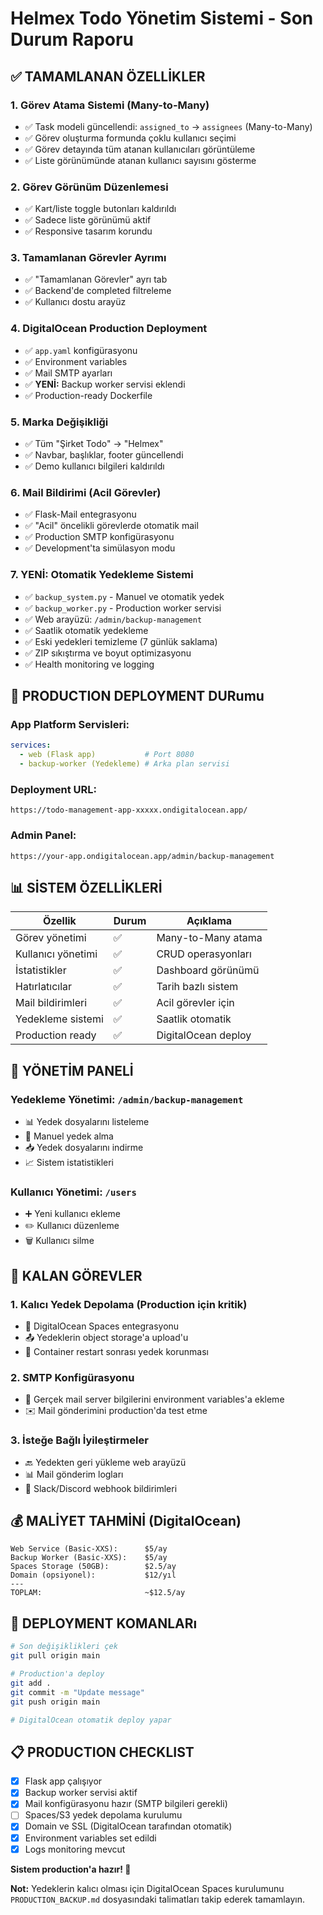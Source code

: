# Helmex Todo Yönetim Sistemi - Son Durum Raporu

## ✅ TAMAMLANAN ÖZELLİKLER

### 1. Görev Atama Sistemi (Many-to-Many)
- ✅ Task modeli güncellendi: `assigned_to` → `assignees` (Many-to-Many)
- ✅ Görev oluşturma formunda çoklu kullanıcı seçimi
- ✅ Görev detayında tüm atanan kullanıcıları görüntüleme
- ✅ Liste görünümünde atanan kullanıcı sayısını gösterme

### 2. Görev Görünüm Düzenlemesi
- ✅ Kart/liste toggle butonları kaldırıldı
- ✅ Sadece liste görünümü aktif
- ✅ Responsive tasarım korundu

### 3. Tamamlanan Görevler Ayrımı
- ✅ "Tamamlanan Görevler" ayrı tab
- ✅ Backend'de completed filtreleme
- ✅ Kullanıcı dostu arayüz

### 4. DigitalOcean Production Deployment
- ✅ `app.yaml` konfigürasyonu
- ✅ Environment variables
- ✅ Mail SMTP ayarları
- ✅ **YENİ:** Backup worker servisi eklendi
- ✅ Production-ready Dockerfile

### 5. Marka Değişikliği
- ✅ Tüm "Şirket Todo" → "Helmex"
- ✅ Navbar, başlıklar, footer güncellendi
- ✅ Demo kullanıcı bilgileri kaldırıldı

### 6. Mail Bildirimi (Acil Görevler)
- ✅ Flask-Mail entegrasyonu
- ✅ "Acil" öncelikli görevlerde otomatik mail
- ✅ Production SMTP konfigürasyonu
- ✅ Development'ta simülasyon modu

### 7. **YENİ:** Otomatik Yedekleme Sistemi
- ✅ `backup_system.py` - Manuel ve otomatik yedek
- ✅ `backup_worker.py` - Production worker servisi
- ✅ Web arayüzü: `/admin/backup-management`
- ✅ Saatlik otomatik yedekleme
- ✅ Eski yedekleri temizleme (7 günlük saklama)
- ✅ ZIP sıkıştırma ve boyut optimizasyonu
- ✅ Health monitoring ve logging

## 🚀 PRODUCTION DEPLOYMENT DURumu

### App Platform Servisleri:
```yaml
services:
  - web (Flask app)           # Port 8080
  - backup-worker (Yedekleme) # Arka plan servisi
```

### Deployment URL:
```
https://todo-management-app-xxxxx.ondigitalocean.app/
```

### Admin Panel:
```
https://your-app.ondigitalocean.app/admin/backup-management
```

## 📊 SİSTEM ÖZELLİKLERİ

| Özellik | Durum | Açıklama |
|---------|-------|----------|
| Görev yönetimi | ✅ | Many-to-Many atama |
| Kullanıcı yönetimi | ✅ | CRUD operasyonları |
| İstatistikler | ✅ | Dashboard görünümü |
| Hatırlatıcılar | ✅ | Tarih bazlı sistem |
| Mail bildirimleri | ✅ | Acil görevler için |
| Yedekleme sistemi | ✅ | Saatlik otomatik |
| Production ready | ✅ | DigitalOcean deploy |

## 🔧 YÖNETİM PANELİ

### Yedekleme Yönetimi: `/admin/backup-management`
- 📊 Yedek dosyalarını listeleme
- 🔄 Manuel yedek alma
- 📥 Yedek dosyalarını indirme
- 📈 Sistem istatistikleri

### Kullanıcı Yönetimi: `/users`
- ➕ Yeni kullanıcı ekleme
- ✏️ Kullanıcı düzenleme
- 🗑 Kullanıcı silme

## 📝 KALAN GÖREVLER

### 1. **Kalıcı Yedek Depolama** (Production için kritik)
- 🔄 DigitalOcean Spaces entegrasyonu
- 📤 Yedeklerin object storage'a upload'u
- 💾 Container restart sonrası yedek korunması

### 2. **SMTP Konfigürasyonu**
- 📧 Gerçek mail server bilgilerini environment variables'a ekleme
- ✉️ Mail gönderimini production'da test etme

### 3. **İsteğe Bağlı İyileştirmeler**
- 🔙 Yedekten geri yükleme web arayüzü
- 📊 Mail gönderim logları
- 🔔 Slack/Discord webhook bildirimleri

## 💰 MALİYET TAHMİNİ (DigitalOcean)

```
Web Service (Basic-XXS):      $5/ay
Backup Worker (Basic-XXS):    $5/ay  
Spaces Storage (50GB):        $2.5/ay
Domain (opsiyonel):           $12/yıl
---
TOPLAM:                       ~$12.5/ay
```

## 🚀 DEPLOYMENT KOMANLARı

```bash
# Son değişiklikleri çek
git pull origin main

# Production'a deploy
git add .
git commit -m "Update message"
git push origin main

# DigitalOcean otomatik deploy yapar
```

## 📋 PRODUCTION CHECKLIST

- [x] Flask app çalışıyor
- [x] Backup worker servisi aktif
- [x] Mail konfigürasyonu hazır (SMTP bilgileri gerekli)
- [ ] Spaces/S3 yedek depolama kurulumu
- [x] Domain ve SSL (DigitalOcean tarafından otomatik)
- [x] Environment variables set edildi
- [x] Logs monitoring mevcut

**Sistem production'a hazır! 🎉**

**Not:** Yedeklerin kalıcı olması için DigitalOcean Spaces kurulumunu `PRODUCTION_BACKUP.md` dosyasındaki talimatları takip ederek tamamlayın.
